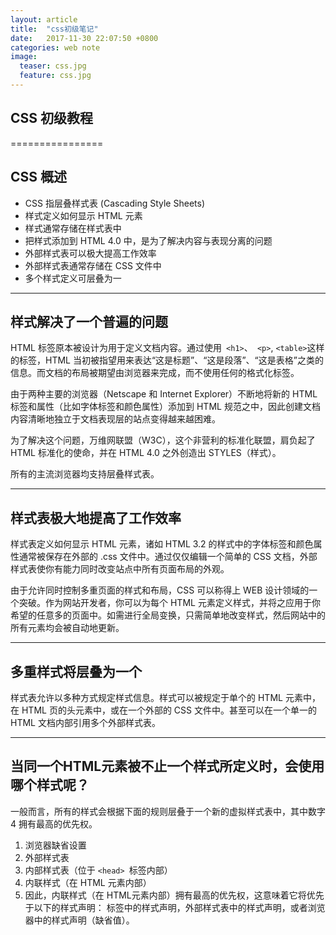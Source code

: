 ```yaml
---
layout: article
title:  "css初级笔记"
date:   2017-11-30 22:07:50 +0800
categories: web note
image:
  teaser: css.jpg
  feature: css.jpg
---
```

## CSS 初级教程
================
## CSS 概述
* CSS 指层叠样式表 (Cascading Style Sheets)
* 样式定义如何显示 HTML 元素
* 样式通常存储在样式表中
* 把样式添加到 HTML 4.0 中，是为了解决内容与表现分离的问题
* 外部样式表可以极大提高工作效率
* 外部样式表通常存储在 CSS 文件中
* 多个样式定义可层叠为一
***

## 样式解决了一个普遍的问题

HTML 标签原本被设计为用于定义文档内容。通过使用` <h1>`、` <p>`, `<table>`这样的标签，HTML 当初被指望用来表达“这是标题”、“这是段落”、“这是表格”之类的信息。而文档的布局被期望由浏览器来完成，而不使用任何的格式化标签。

由于两种主要的浏览器（Netscape 和 Internet Explorer）不断地将新的 HTML 标签和属性（比如字体标签和颜色属性）添加到 HTML 规范之中，因此创建文档内容清晰地独立于文档表现层的站点变得越来越困难。

为了解决这个问题，万维网联盟（W3C），这个非营利的标准化联盟，肩负起了 HTML 标准化的使命，并在 HTML 4.0 之外创造出 STYLES（样式）。

所有的主流浏览器均支持层叠样式表。
***

## 样式表极大地提高了工作效率
样式表定义如何显示 HTML 元素，诸如 HTML 3.2 的样式中的字体标签和颜色属性通常被保存在外部的 .css 文件中。通过仅仅编辑一个简单的 CSS 文档，外部样式表使你有能力同时改变站点中所有页面布局的外观。

由于允许同时控制多重页面的样式和布局，CSS 可以称得上 WEB 设计领域的一个突破。作为网站开发者，你可以为每个 HTML 元素定义样式，并将之应用于你希望的任意多的页面中。如需进行全局变换，只需简单地改变样式，然后网站中的所有元素均会被自动地更新。

***
## 多重样式将层叠为一个
样式表允许以多种方式规定样式信息。样式可以被规定于单个的 HTML 元素中，在 HTML 页的头元素中，或在一个外部的 CSS 文件中。甚至可以在一个单一的 HTML 文档内部引用多个外部样式表。

***

## 当同一个HTML元素被不止一个样式所定义时，会使用哪个样式呢？

一般而言，所有的样式会根据下面的规则层叠于一个新的虚拟样式表中，其中数字 4 拥有最高的优先权。
1. 浏览器缺省设置
2. 外部样式表
3. 内部样式表（位于 `<head> `标签内部）
4. 内联样式（在 HTML 元素内部）
5. 因此，内联样式（在 HTML元素内部）拥有最高的优先权，这意味着它将优先于以下的样式声明：<head> 标签中的样式声明，外部样式表中的样式声明，或者浏览器中的样式声明（缺省值）。
